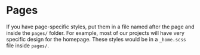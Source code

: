 # Pages

If you have page-specific styles, put them in a file named after the page and inside the `pages/` folder. For example, most of our projects will have very specific design for the homepage. These styles would be in a `_home.scss` file inside `pages/`.
